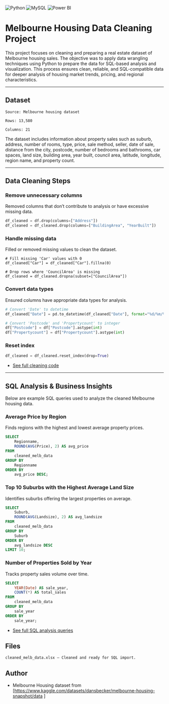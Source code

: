 ![Python](https://img.shields.io/badge/Python-3776AB.svg?style=for-the-badge&logo=Python&logoColor=white)
![MySQL](https://img.shields.io/badge/mysql-%2300f.svg?style=for-the-badge&logo=mysql&logoColor=white)
![Power BI](https://img.shields.io/badge/power_bi-F2C811?style=for-the-badge&logo=powerbi&logoColor=black)

# Melbourne Housing Data Cleaning Project

This project focuses on cleaning and preparing a real estate dataset of Melbourne housing sales. The objective was to apply data wrangling techniques using Python to prepare the data for SQL-based analysis and visualization. This process ensures clean, reliable, and SQL-compatible data for deeper analysis of housing market trends, pricing, and regional characteristics.

---


## Dataset

    Source: Melbourne housing dataset

    Rows: 13,580

    Columns: 21

The dataset includes information about property sales such as suburb, address, number of rooms, type, price, sale method, seller, date of sale, distance from the city, postcode, number of bedrooms and bathrooms, car spaces, land size, building area, year built, council area, latitude, longitude, region name, and property count.


---

## Data Cleaning Steps

### Remove unnecessary columns

Removed columns that don’t contribute to analysis or have excessive missing data.
```python
df_cleaned = df.drop(columns=["Address"])
df_cleaned = df_cleaned.drop(columns=["BuildingArea", "YearBuilt"])
```

### Handle missing data
Filled or removed missing values to clean the dataset.
```pyhton
# Fill missing 'Car' values with 0
df_cleaned["Car"] = df_cleaned["Car"].fillna(0)

# Drop rows where 'CouncilArea' is missing
df_cleaned = df_cleaned.dropna(subset=["CouncilArea"])
```

### Convert data types
Ensured columns have appropriate data types for analysis.
```python
# Convert 'Date' to datetime
df_cleaned["Date"] = pd.to_datetime(df_cleaned["Date"], format="%d/%m/%Y")

# Convert 'Postcode' and 'Propertycount' to integer
df["Postcode"] = df["Postcode"].astype(int)
df["Propertycount"] = df["Propertycount"].astype(int)
```
### Reset index
```python
df_cleaned = df_cleaned.reset_index(drop=True)
```

- [See full cleaning code](https://github.com/kChe626/Melbourne-Housing-Project/blob/main/melb_data_cleaned.ipynb)
---

##  SQL Analysis & Business Insights
Below are example SQL queries used to analyze the cleaned Melbourne housing data.

### Average Price by Region
Finds regions with the highest and lowest average property prices.
```sql
SELECT 
    Regionname, 
    ROUND(AVG(Price), 2) AS avg_price
FROM 
    cleaned_melb_data
GROUP BY 
    Regionname
ORDER BY 
    avg_price DESC;
```

### Top 10 Suburbs with the Highest Average Land Size
Identifies suburbs offering the largest properties on average.
```sql
SELECT 
    Suburb, 
    ROUND(AVG(Landsize), 2) AS avg_landsize
FROM 
    cleaned_melb_data
GROUP BY 
    Suburb
ORDER BY 
    avg_landsize DESC
LIMIT 10;
```

### Number of Properties Sold by Year
Tracks property sales volume over time.
```sql
SELECT 
    YEAR(Date) AS sale_year, 
    COUNT(*) AS total_sales
FROM 
    cleaned_melb_data
GROUP BY 
    sale_year
ORDER BY 
    sale_year;
```
- [See full SQL analysis queries](https://github.com/kChe626/Melbourne-Housing-Project/blob/main/sql_melb_data.sql)



## Files

    cleaned_melb_data.xlsx — Cleaned and ready for SQL import.


## Author

- Melbourne Housing dataset from [https://www.kaggle.com/datasets/dansbecker/melbourne-housing-snapshot/data
]

